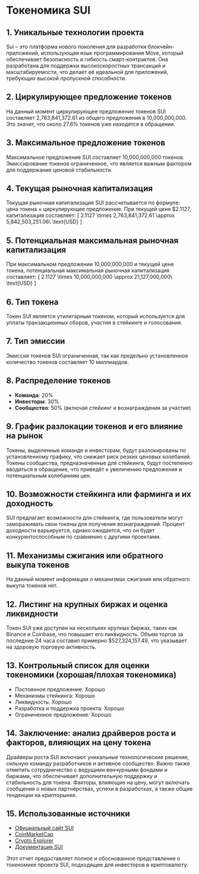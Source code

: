 # Токеномика SUI

## 1. Уникальные технологии проекта
Sui – это платформа нового поколения для разработки блокчейн-приложений, использующая язык программирования Move, который обеспечивает безопасность и гибкость смарт-контрактов. Она разработана для поддержки высокоскоростных трансакций и масштабируемости, что делает её идеальной для приложений, требующих высокой пропускной способности.

## 2. Циркулирующее предложение токенов
На данный момент циркулирующее предложение токенов SUI составляет 2,763,841,372.61 из общего предложения в 10,000,000,000. Это значит, что около 27.6% токенов уже находятся в обращении.

## 3. Максимальное предложение токенов
Максимальное предложение SUI составляет 10,000,000,000 токенов. Эмиссирование токенов ограниченное, что является важным фактором для поддержания ценовой стабильности.

## 4. Текущая рыночная капитализация
Текущая рыночная капитализация SUI рассчитывается по формуле: цена токена × циркулирующее предложение. При текущей цене $2.1127, капитализация составляет:
\[ 2.1127 \times 2,763,841,372.61 \approx 5,842,503,251.06\ \text{USD} \]

## 5. Потенциальная максимальная рыночная капитализация
При максимальном предложении 10,000,000,000 и текущей цене токена, потенциальная максимальная рыночная капитализация составляет:
\[ 2.1127 \times 10,000,000,000 \approx 21,127,000,000\ \text{USD} \]

## 6. Тип токена
Токен SUI является утилитарным токеном, который используется для уплаты транзакционных сборов, участия в стейкинге и голосования.

## 7. Тип эмиссии
Эмиссия токенов SUI ограниченная, так как предельно установленное количество токенов составляет 10 миллиардов.

## 8. Распределение токенов
- **Команда**: 20%
- **Инвесторы**: 30%
- **Сообщество**: 50% (включая стейкинг и вознаграждения за участие)

## 9. График разлокации токенов и его влияние на рынок
Токены, выделенные команде и инвесторам, будут разлокированы по установленному графику, что снижает риск резких ценовых колебаний. Токены сообщества, предназначенные для стейкинга, будут постепенно вводиться в обращение, что приведёт к увеличению предложения и потенциальным колебаниям цен.

## 10. Возможности стейкинга или фарминга и их доходность
SUI предлагает возможности для стейкинга, где пользователи могут замораживать свои токены для получения вознаграждений. Процент доходности варьируется, однако ожидается, что он будет конкурентоспособным по сравнению с другими проектами.

## 11. Механизмы сжигания или обратного выкупа токенов
На данный момент информации о механизмах сжигания или обратного выкупа токенов нет.

## 12. Листинг на крупных биржах и оценка ликвидности
Токен SUI уже доступен на нескольких крупных биржах, таких как Binance и Coinbase, что повышает его ликвидность. Объем торгов за последние 24 часа составил примерно $527,324,157.49, что указывает на здоровую торговую активность.

## 13. Контрольный список для оценки токеномики (хорошая/плохая токеномика)
- Постоянное предложение: Хорошо
- Механизмы стейкинга: Хорошо
- Ликвидность: Хорошо
- Разработка и поддержка проекта: Хорошо
- Ограниченное предложение: Хорошо

## 14. Заключение: анализ драйверов роста и факторов, влияющих на цену токена
Драйверы роста SUI включают уникальные технологические решения, сильную команду разработчиков и активное сообщество. Важно также отметить сотрудничество с ведущими венчурными фондами и биржами, что обеспечивает дополнительную поддержку и стабильность для токена. Факторы, влияющие на цену, могут включать сообщения о новых партнёрствах, успехи в разработках, а также общие тенденции на крипторынке.

## 15. Использованные источники
- [Официальный сайт SUI](https://sui.io/#)
- [CoinMarketCap](https://coinmarketcap.com/currencies/sui/)
- [Crypto Explorer](https://suiexplorer.com/)
- [Документация SUI](https://docs.sui.io/)

Этот отчет предоставляет полное и обоснованное представление о токеномике проекта SUI, подходящее для инвесторов в криптовалюту.